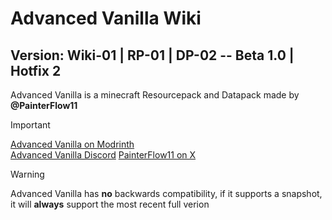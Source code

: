 <a name="top"></a>
# Advanced Vanilla Wiki
## Version: Wiki-01 | RP-01 | DP-02 -- Beta 1.0 | Hotfix 2
Advanced Vanilla is a minecraft Resourcepack and Datapack made by **@PainterFlow11**
> [!IMPORTANT]
> [Advanced Vanilla on Modrinth](https://modrinth.com/resourcepack/advanced-vanilla)</br>
> [Advanced Vanilla Discord](https://discord.com/invite/8rzVSF36ab)
> [PainterFlow11 on X](https://x.com/PainterFlow11)

> [!WARNING]
> Advanced Vanilla has **no** backwards compatibility,
> if it supports a snapshot, it will __always__ support the most recent
> full verion
